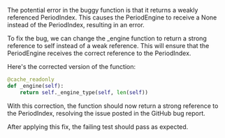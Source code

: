 The potential error in the buggy function is that it returns a weakly referenced PeriodIndex. This causes the PeriodEngine to receive a None instead of the PeriodIndex, resulting in an error.

To fix the bug, we can change the _engine function to return a strong reference to self instead of a weak reference. This will ensure that the PeriodEngine receives the correct reference to the PeriodIndex.

Here's the corrected version of the function:

```python
@cache_readonly
def _engine(self):
    return self._engine_type(self, len(self))
```

With this correction, the function should now return a strong reference to the PeriodIndex, resolving the issue posted in the GitHub bug report.

After applying this fix, the failing test should pass as expected.